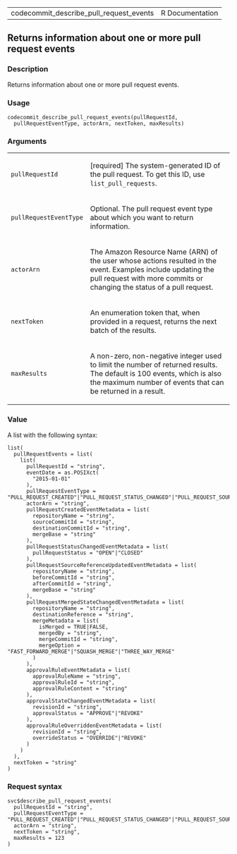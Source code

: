 <table style="width: 100%;">
<tbody>
<tr class="odd">
<td>codecommit_describe_pull_request_events</td>
<td style="text-align: right;">R Documentation</td>
</tr>
</tbody>
</table>

## Returns information about one or more pull request events

### Description

Returns information about one or more pull request events.

### Usage

    codecommit_describe_pull_request_events(pullRequestId,
      pullRequestEventType, actorArn, nextToken, maxResults)

### Arguments

<table>
<colgroup>
<col style="width: 35%" />
<col style="width: 65%" />
</colgroup>
<tbody>
<tr class="odd">
<td><code
id="codecommit_describe_pull_request_events_:_pullRequestId">pullRequestId</code></td>
<td><p>[required] The system-generated ID of the pull request. To get
this ID, use <code>list_pull_requests</code>.</p></td>
</tr>
<tr class="even">
<td><code
id="codecommit_describe_pull_request_events_:_pullRequestEventType">pullRequestEventType</code></td>
<td><p>Optional. The pull request event type about which you want to
return information.</p></td>
</tr>
<tr class="odd">
<td><code
id="codecommit_describe_pull_request_events_:_actorArn">actorArn</code></td>
<td><p>The Amazon Resource Name (ARN) of the user whose actions resulted
in the event. Examples include updating the pull request with more
commits or changing the status of a pull request.</p></td>
</tr>
<tr class="even">
<td><code
id="codecommit_describe_pull_request_events_:_nextToken">nextToken</code></td>
<td><p>An enumeration token that, when provided in a request, returns
the next batch of the results.</p></td>
</tr>
<tr class="odd">
<td><code
id="codecommit_describe_pull_request_events_:_maxResults">maxResults</code></td>
<td><p>A non-zero, non-negative integer used to limit the number of
returned results. The default is 100 events, which is also the maximum
number of events that can be returned in a result.</p></td>
</tr>
</tbody>
</table>

### Value

A list with the following syntax:

    list(
      pullRequestEvents = list(
        list(
          pullRequestId = "string",
          eventDate = as.POSIXct(
            "2015-01-01"
          ),
          pullRequestEventType = "PULL_REQUEST_CREATED"|"PULL_REQUEST_STATUS_CHANGED"|"PULL_REQUEST_SOURCE_REFERENCE_UPDATED"|"PULL_REQUEST_MERGE_STATE_CHANGED"|"PULL_REQUEST_APPROVAL_RULE_CREATED"|"PULL_REQUEST_APPROVAL_RULE_UPDATED"|"PULL_REQUEST_APPROVAL_RULE_DELETED"|"PULL_REQUEST_APPROVAL_RULE_OVERRIDDEN"|"PULL_REQUEST_APPROVAL_STATE_CHANGED",
          actorArn = "string",
          pullRequestCreatedEventMetadata = list(
            repositoryName = "string",
            sourceCommitId = "string",
            destinationCommitId = "string",
            mergeBase = "string"
          ),
          pullRequestStatusChangedEventMetadata = list(
            pullRequestStatus = "OPEN"|"CLOSED"
          ),
          pullRequestSourceReferenceUpdatedEventMetadata = list(
            repositoryName = "string",
            beforeCommitId = "string",
            afterCommitId = "string",
            mergeBase = "string"
          ),
          pullRequestMergedStateChangedEventMetadata = list(
            repositoryName = "string",
            destinationReference = "string",
            mergeMetadata = list(
              isMerged = TRUE|FALSE,
              mergedBy = "string",
              mergeCommitId = "string",
              mergeOption = "FAST_FORWARD_MERGE"|"SQUASH_MERGE"|"THREE_WAY_MERGE"
            )
          ),
          approvalRuleEventMetadata = list(
            approvalRuleName = "string",
            approvalRuleId = "string",
            approvalRuleContent = "string"
          ),
          approvalStateChangedEventMetadata = list(
            revisionId = "string",
            approvalStatus = "APPROVE"|"REVOKE"
          ),
          approvalRuleOverriddenEventMetadata = list(
            revisionId = "string",
            overrideStatus = "OVERRIDE"|"REVOKE"
          )
        )
      ),
      nextToken = "string"
    )

### Request syntax

    svc$describe_pull_request_events(
      pullRequestId = "string",
      pullRequestEventType = "PULL_REQUEST_CREATED"|"PULL_REQUEST_STATUS_CHANGED"|"PULL_REQUEST_SOURCE_REFERENCE_UPDATED"|"PULL_REQUEST_MERGE_STATE_CHANGED"|"PULL_REQUEST_APPROVAL_RULE_CREATED"|"PULL_REQUEST_APPROVAL_RULE_UPDATED"|"PULL_REQUEST_APPROVAL_RULE_DELETED"|"PULL_REQUEST_APPROVAL_RULE_OVERRIDDEN"|"PULL_REQUEST_APPROVAL_STATE_CHANGED",
      actorArn = "string",
      nextToken = "string",
      maxResults = 123
    )
